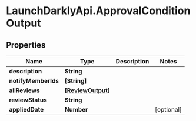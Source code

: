 # LaunchDarklyApi.ApprovalConditionOutput

## Properties

Name | Type | Description | Notes
------------ | ------------- | ------------- | -------------
**description** | **String** |  | 
**notifyMemberIds** | **[String]** |  | 
**allReviews** | [**[ReviewOutput]**](ReviewOutput.md) |  | 
**reviewStatus** | **String** |  | 
**appliedDate** | **Number** |  | [optional] 


